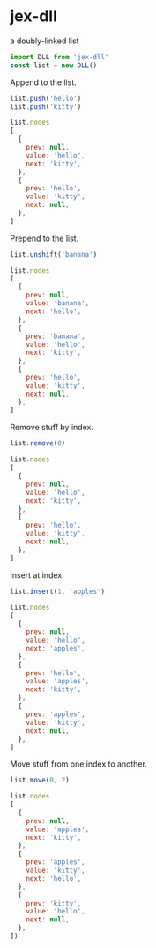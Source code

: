 # jex-dll

a doubly-linked list

```js
import DLL from 'jex-dll'
const list = new DLL()
```

Append to the list.
```js
list.push('hello')
list.push('kitty')

list.nodes
[
  {
    prev: null,
    value: 'hello',
    next: 'kitty',
  },
  {
    prev: 'hello',
    value: 'kitty',
    next: null,
  },
]
```

Prepend to the list.
```js
list.unshift('banana')

list.nodes
[
  {
    prev: null,
    value: 'banana',
    next: 'hello',
  },
  {
    prev: 'banana',
    value: 'hello',
    next: 'kitty',
  },
  {
    prev: 'hello',
    value: 'kitty',
    next: null,
  },
]
```

Remove stuff by index.
```js
list.remove(0)

list.nodes
[
  {
    prev: null,
    value: 'hello',
    next: 'kitty',
  },
  {
    prev: 'hello',
    value: 'kitty',
    next: null,
  },
]
```
Insert at index.

```js
list.insert(1, 'apples')

list.nodes
[
  {
    prev: null,
    value: 'hello',
    next: 'apples',
  },
  {
    prev: 'hello',
    value: 'apples',
    next: 'kitty',
  },
  {
    prev: 'apples',
    value: 'kitty',
    next: null,
  },
]
```

Move stuff from one index to another.
```js
list.move(0, 2)

list.nodes
[
  {
    prev: null,
    value: 'apples',
    next: 'kitty',
  },
  {
    prev: 'apples',
    value: 'kitty',
    next: 'hello',
  },
  {
    prev: 'kitty',
    value: 'hello',
    next: null,
  },
])
```
